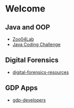 # Welcome

<!--
**denisecase/denisecase** is a ✨ _special_ ✨ repository because its `README.md` (this file) appears on your GitHub profile.

Here are some ideas to get you started:

- 🔭 I’m currently working on ...
- 🌱 I’m currently learning ...
- 👯 I’m looking to collaborate on ...
- 🤔 I’m looking for help with ...
- 💬 Ask me about ...
- 📫 How to reach me: ...
- 😄 Pronouns: ...
- ⚡ Fun fact: ...
-->

## Java and OOP

- [Zoo04Lab](https://github.com/denisecase/Zoo04Lab)
- [Java Coding Challenge](https://github.com/denisecase/JavaCodingChallenge-AbstractShape)

## Digital Forensics

- [digital-forensics-resources](https://github.com/denisecase/digital-forensics-resources)

## GDP Apps

- [gdp-developers](https://github.com/denisecase/gdp-developers)
